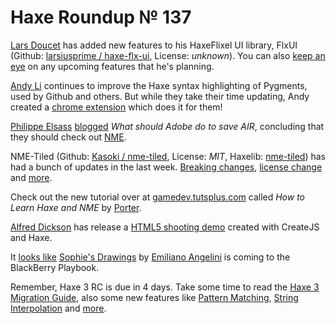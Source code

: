 [_template]: roundup.html
# Haxe Roundup № 137

[Lars Doucet][link 1] has added new features to his HaxeFlixel UI library, FlxUI (Github: [larsiusprime / haxe-flx-ui][link 2], License: *unknown*). You can also [keep an eye][link 3] on any upcoming features that he's planning.

[Andy Li][link 4] continues to improve the Haxe syntax highlighting of Pygments, used by Github and others. But while they take their time updating, Andy created a [chrome extension][link 5] which does it for them!

[Philippe Elsass][link 6] [blogged][link 7] *What should Adobe do to save AIR*, concluding that they should check out [NME][link 8].

NME-Tiled (Github: [Kasoki / nme-tiled][link 9], License: *MIT*, Haxelib: [nme-tiled][link 10]) has had a bunch of updates in the last week. [Breaking changes][link 11], [license change][link 12] and [more][link 13].

Check out the new tutorial over at [gamedev.tutsplus.com][link 14] called *How to Learn Haxe and NME* by [Porter][link 15].

[Alfred Dickson][link 16] has release a [HTML5 shooting demo][link 17] created with CreateJS and Haxe.

It [looks like][link 18] [Sophie's Drawings][link 19] by [Emiliano Angelini][link 20] is coming to the BlackBerry Playbook.

Remember, Haxe 3 RC is due in 4 days. Take some time to read the [Haxe 3 Migration Guide][link 21], also some new features like [Pattern Matching][link 22], [String Interpolation][link 23] and [more][link 24].

[link 1]: https://twitter.com/larsiusprime "Lars Doucet"
[link 2]: https://github.com/larsiusprime/haxe-flx-ui "larsiusprime / haxe-flx-ui"
[link 3]: https://www.pivotaltracker.com/projects/755921 "keep an eye"
[link 4]: https://twitter.com/andy_li "Andy Li"
[link 5]: https://chrome.google.com/webstore/detail/pygmentx/ckkmmhhaihbeiemghplgkhkgdgdjnddl "chrome extension"
[link 6]: https://twitter.com/elsassph "Philippe Elsass"
[link 7]: http://philippe.elsass.me/2013/02/what-should-adobe-do-to-save-air/ "blogged"
[link 8]: http://www.nme.io/ "NME"
[link 9]: https://github.com/Kasoki/nme-tiled "Kasoki / nme-tiled"
[link 10]: http://lib.haxe.org/p/nme-tiled "nme-tiled"
[link 11]: http://kasoki.de/post/43310102351/nme-tiled-v0-1-6-released "Breaking changes"
[link 12]: http://kasoki.de/post/43337900606/nme-tiled-0-1-7 "license change"
[link 13]: http://kasoki.de/post/43398933393/yet-another-nme-tiled-update "more"
[link 14]: http://gamedev.tutsplus.com/articles/how-to-learn/how-to-learn-haxe-and-nme/ "gamedev.tutsplus.com"
[link 15]: https://twitter.com/gemfruit "Porter"
[link 16]: https://plus.google.com/113487256962584234772 "Alfred Dickson"
[link 17]: http://www.dango-itimi.com/html5/1/ "HTML5 shooting demo"
[link 18]: http://t.co/f9VTUOiH "looks like"
[link 19]: http://sophiesdrawings.emibap.com/ "Sophie&#8217;s Drawings"
[link 20]: https://twitter.com/emiliano_ange "Emiliano Angelini"
[link 21]: http://haxe.org/manual/haxe3_migration "Haxe 3 Migration Guide"
[link 22]: http://haxe.org/manual/pattern_matching "Pattern Matching"
[link 23]: http://haxe.org/manual/string_interpolation "String Interpolation"
[link 24]: http://haxe.org/manual/ "more"

